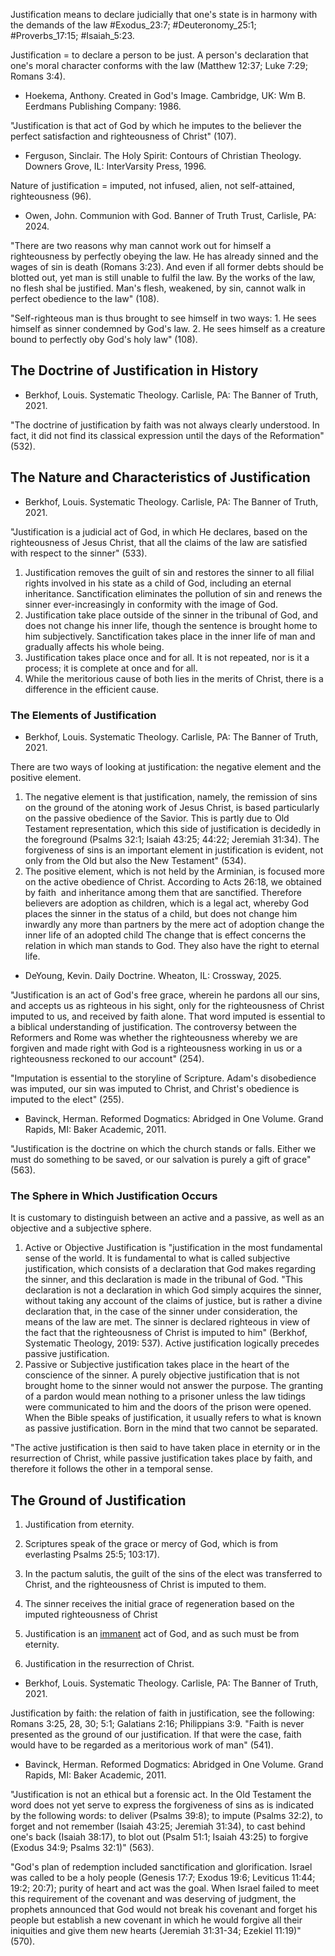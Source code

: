 Justification means to declare judicially that one's state is in harmony with the demands of the law #Exodus_23:7; #Deuteronomy_25:1; #Proverbs_17:15; #Isaiah_5:23.

Justification = to declare a person to be just. A person's declaration that one's moral character conforms with the law (Matthew 12:37; Luke 7:29; Romans 3:4).

- Hoekema, Anthony. Created in God's Image. Cambridge, UK: Wm B. Eerdmans Publishing Company: 1986.

"Justification is that act of God by which he imputes to the believer the perfect satisfaction and righteousness of Christ" (107).

- Ferguson, Sinclair. The Holy Spirit: Contours of Christian Theology. Downers Grove, IL: InterVarsity Press, 1996.

Nature of justification = imputed, not infused, alien, not self-attained, righteousness (96).

- Owen, John. Communion with God. Banner of Truth Trust, Carlisle, PA: 2024.

"There are two reasons why man cannot work out for himself a righteousness by perfectly obeying the law. He has already sinned and the wages of sin is death (Romans 3:23). And even if all former debts should be blotted out, yet man is still unable to fulfil the law. By the works of the law, no flesh shal be justified. Man's flesh, weakened, by sin, cannot walk in perfect obedience to the law" (108).

"Self-righteous man is thus brought to see himself in two ways: 1. He sees himself as sinner condemned by God's law. 2. He sees himself as a creature bound to perfectly oby God's holy law" (108).

## The Doctrine of Justification in History

- Berkhof, Louis. Systematic Theology. Carlisle, PA: The Banner of Truth, 2021.

"The doctrine of justification by faith was not always clearly understood. In fact, it did not find its classical expression until the days of the Reformation" (532).

## The Nature and Characteristics of Justification

- Berkhof, Louis. Systematic Theology. Carlisle, PA: The Banner of Truth, 2021.

"Justification is a judicial act of God, in which He declares, based on the righteousness of Jesus Christ, that all the claims of the law are satisfied with respect to the sinner" (533).

1. Justification removes the guilt of sin and restores the sinner to all filial rights involved in his state as a child of God, including an eternal inheritance. Sanctification eliminates the pollution of sin and renews the sinner ever-increasingly in conformity with the image of God.
2. Justification take place outside of the sinner in the tribunal of God, and does not change his inner life, though the sentence is brought home to him subjectively. Sanctification takes place in the inner life of man and gradually affects his whole being.
3. Justification takes place once and for all. It is not repeated, nor is it a process; it is complete at once and for all.
4. While the meritorious cause of both lies in the merits of Christ, there is a difference in the efficient cause.

### The Elements of Justification

- Berkhof, Louis. Systematic Theology. Carlisle, PA: The Banner of Truth, 2021.

There are two ways of looking at justification: the negative element and the positive element.

1. The negative element is that justification, namely, the remission of sins on the ground of the atoning work of Jesus Christ, is based particularly on the passive obedience of the Savior. This is partly due to Old Testament representation, which this side of justification is decidedly in the foreground (Psalms 32:1; Isaiah 43:25; 44:22; Jeremiah 31:34). The forgiveness of sins is an important element in justification is evident, not only from the Old but also the New Testament" (534).
2. The positive element, which is not held by the Arminian, is focused more on the active obedience of Christ. According to Acts 26:18, we obtained by faith  and inheritance among them that are sanctified. Therefore believers are adoption as children, which is a legal act, whereby God places the sinner in the status of a child, but does not change him inwardly any more than partners by the mere act of adoption change the inner life of an adopted child The change that is effect concerns the relation in which man stands to God. They also have the right to eternal life.

- DeYoung, Kevin. Daily Doctrine. Wheaton, IL: Crossway, 2025.

"Justification is an act of God's free grace, wherein he pardons all our sins, and accepts us as righteous in his sight, only for the righteousness of Christ imputed to us, and received by faith alone. That word imputed is essential to a biblical understanding of justification. The controversy between the Reformers and Rome was whether the righteousness whereby we are forgiven and made right with God is a righteousness working in us or a righteousness reckoned to our account" (254).

"Imputation is essential to the storyline of Scripture. Adam's disobedience was imputed, our sin was imputed to Christ, and Christ's obedience is imputed to the elect" (255).

- Bavinck, Herman. Reformed Dogmatics: Abridged in One Volume. Grand Rapids, MI: Baker Academic, 2011.

"Justification is the doctrine on which the church stands or falls. Either we must do something to be saved, or our salvation is purely a gift of grace" (563).

### The Sphere in Which Justification Occurs

It is customary to distinguish between an active and a passive, as well as an objective and a subjective sphere.

1. Active or Objective Justification is "justification in the most fundamental sense of the world. It is fundamental to what is called subjective justification, which consists of a declaration that God makes regarding the sinner, and this declaration is made in the tribunal of God. "This declaration is not a declaration in which God simply acquires the sinner, without taking any account of the claims of justice, but is rather a divine declaration that, in the case of the sinner under consideration, the means of the law are met. The sinner is declared righteous in view of the fact that the righteousness of Christ is imputed to him" (Berkhof, Systematic Theology, 2019: 537). Active justification logically precedes passive justification.
2. Passive or Subjective justification takes place in the heart of the conscience of the sinner. A purely objective justification that is not brought home to the sinner would not answer the purpose. The granting of a pardon would mean nothing to a prisoner unless the law tidings were communicated to him and the doors of the prison were opened. When the Bible speaks of justification, it usually refers to what is known as passive justification. Born in the mind that two cannot be separated.

"The active justification is then said to have taken place in eternity or in the resurrection of Christ, while passive justification takes place by faith, and therefore it follows the other in a temporal sense.

## The Ground of Justification

1. Justification from eternity.

2. Scriptures speak of the grace or mercy of God, which is from everlasting Psalms 25:5; 103:17).
3. In the pactum salutis, the guilt of the sins of the elect was transferred to Christ, and the righteousness of Christ is imputed to them.
4. The sinner receives the initial grace of regeneration based on the imputed righteousness of Christ
5. Justification is an [immanent](onenote:..\II.%20Theology%20Proper\5%20The%20Properties%20of%20God.one#5.01%20The%20Properties%20\(or%20Attributes\)%20of%20God&section-id={DEF58F85-167D-694E-ACA4-771A4561A9B2}&page-id={63A253D2-E038-3D42-BDB0-6F03651B4629}&end&base-path=https://d.docs.live.net/fc52dea27c35b98d/Documents/Reformed%20Dogmatics) act of God, and as such must be from eternity.

6. Justification in the resurrection of Christ.

- Berkhof, Louis. Systematic Theology. Carlisle, PA: The Banner of Truth, 2021.

Justification by faith: the relation of faith in justification, see the following: Romans 3:25, 28, 30; 5:1; Galatians 2:16; Philippians 3:9. "Faith is never presented as the ground of our justification. If that were the case, faith would have to be regarded as a meritorious work of man" (541).

- Bavinck, Herman. Reformed Dogmatics: Abridged in One Volume. Grand Rapids, MI: Baker Academic, 2011.

"Justification is not an ethical but a forensic act. In the Old Testament the word does not yet serve to express the forgiveness of sins as is indicated by the following words: to deliver (Psalms 39:8); to impute (Psalms 32:2), to forget and not remember (Isaiah 43:25; Jeremiah 31:34), to cast behind one's back (Isaiah 38:17), to blot out (Psalm 51:1; Isaiah 43:25) to forgive (Exodus 34:9; Psalms 32:1)" (563).

"God's plan of redemption included sanctification and glorification. Israel was called to be a holy people (Genesis 17:7; Exodus 19:6; Leviticus 11:44; 19:2; 20:7); purity of heart and act was the goal. When Israel failed to meet this requirement of the covenant and was deserving of judgment, the prophets announced that God would not break his covenant and forget his people but establish a new covenant in which he would forgive all their iniquities and give them new hearts (Jeremiah 31:31-34; Ezekiel 11:19)" (570).